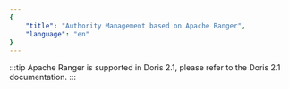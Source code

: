 ```yaml
---
{
    "title": "Authority Management based on Apache Ranger",
    "language": "en"
}
---
```


:::tip
Apache Ranger is supported in Doris 2.1, please refer to the Doris 2.1 documentation.
:::